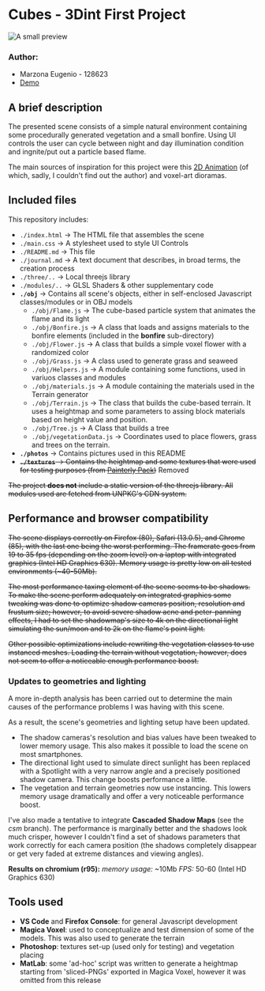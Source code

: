 # Cubes - 3Dint First Project

![A small preview](photos/showcase.gif)
### Author:
- Marzona Eugenio - 128623
- [Demo](https://interactive3dgraphicscourse-uniud-2020.github.io/cubes2020-marzona/)

## A brief description
The presented scene consists of a simple natural environment containing some procedurally generated vegetation and a small bonfire.
Using UI controls the user can cycle between night and day illumination condition and ingnite/put out a particle based flame.

The main sources of inspiration for this project were this [2D Animation](https://i.pinimg.com/originals/10/2b/e3/102be30f28f1e288229155e255b50bff.gif) (of which, sadly, I couldn't find out the author) and voxel-art dioramas.


## Included files
This repository includes:
* `./index.html` -> The HTML file that assembles the scene
* `./main.css` -> A stylesheet used to style UI Controls
* `./README.md` -> This file
* `./journal.md` -> A text document that describes, in broad terms, the creation process
* `./three/..` -> Local threejs library
* `./modules/..` -> GLSL Shaders & other supplementary code
* **`./obj`** -> Contains all scene's objects, either in self-enclosed Javascript classes/modules or in OBJ models
  * `./obj/Flame.js` -> The cube-based particle system that animates the flame and its light
  * `./obj/Bonfire.js` -> A class that loads and assigns materials to the bonfire elements (included in the **bonfire** sub-directory)
  * `./obj/Flower.js` -> A class that builds a simple voxel flower with a randomized color
  * `./obj/Grass.js` -> A class used to generate grass and seaweed
  * `./obj/Helpers.js` -> A module containing some functions, used in variuos classes and modules
  * `./obj/materials.js` -> A module containing the materials used in the Terrain generator
  * `./obj/Terrain.js` -> The class that builds the cube-based terrain. It uses a heightmap and some parameters to assing block
  materials based on height value and position.
  * `./obj/Tree.js` -> A Class that builds a tree
  * `./obj/vegetationData.js` -> Coordinates used to place flowers, grass and trees on the terrain.
* **`./photos`** -> Contains pictures used in this README
* <s>**`./textures`** -> Contains the heightmap and some textures that were used for testing purposes (from [Painterly Pack](http://painterlypack.net/))</s> Removed

<s>The project **does not** include a static version of the threejs library. All modules used are fetched from UNPKG's CDN system.</s>

## Performance and browser compatibility
<s>The scene displays correctly on Firefox (80), Safari (13.0.5), and Chrome (85), with the last one being the worst performing.
The framerate goes from 19 to 35 fps (depending on the zoom level) on a laptop with integrated graphics (Intel HD Graphics 630).
Memory usage is pretty low on all tested environments (~40-50Mb).

The most performance taxing element of the scene seems to be shadows.
To make the scene perform adequately on integrated graphics some tweaking was done to optimize shadow cameras position, resolution and frustum size; however, to avoid severe shadow acne and peter-panning effects, I had to set the shadowmap's size to 4k on the directional light simulating the sun/moon and to 2k on the flame's point light.

Other possible optimizations include rewriting the vegetation classes to use instanced meshes. Loading the terrain without vegetation, however, does not seem to offer a noticeable enough performance boost.</s>

### Updates to geometries and lighting
A more in-depth analysis has been carried out to determine the main causes of the performance problems I was having with this scene.

As a result, the scene's geometries and lighting setup have been updated.
- The shadow cameras's resolution and bias values have been tweaked to lower memory usage. This also makes it possible to load the scene on most smartphones.
- The directional light used to simulate direct sunlight has been replaced with a Spotlight with a very narrow angle and a precisely positioned shadow camera. This change boosts performance a little.
- The vegetation and terrain geometries now use instancing. This lowers memory usage dramatically and offer a very noticeable performance boost.

I've also made a tentative to integrate **Cascaded Shadow Maps** (see the _csm_ branch). The performance is marginally better and the shadows look much crisper, however I couldn't find a set of shadows parameters that work correctly for each camera position (the shadows completely disappear or get very faded at extreme distances and viewing angles).

**Results on chromium (r95):**
_memory usage:_ ~10Mb
_FPS:_ 50-60 (Intel HD Graphics 630)


## Tools used 
- **VS Code** and **Firefox Console**: for general Javascript development
- **Magica Voxel**: used to conceptualize and test dimension of some of the models. This was also used to generate the terrain
- **Photoshop**: textures set-up (used only for testing) and vegetation placing
- **MatLab**: some 'ad-hoc' script was written to generate a heightmap starting from 'sliced-PNGs' exported in Magica Voxel, however it was omitted from this release

